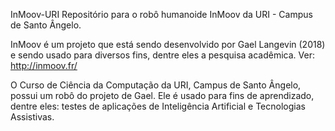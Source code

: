 InMoov-URI
Repositório para o robô humanoide InMoov da URI - Campus de Santo Ângelo.

InMoov é um projeto que está sendo desenvolvido por Gael Langevin (2018) e sendo usado para diversos fins, dentre eles a pesquisa acadêmica. Ver: http://inmoov.fr/

O Curso de Ciência da Computação da URI, Campus de Santo Ângelo, possui um robô do projeto de Gael. Ele é usado para fins de aprendizado, dentre eles: testes de aplicações de Inteligência Artificial e Tecnologias Assistivas.
